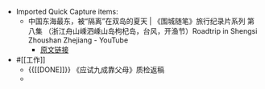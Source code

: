 - Imported Quick Capture items:
    - 中国东海最东，被“隔离”在双岛的夏天 | 《围城随笔》旅行纪录片系列 第八集 （浙江舟山嵊泗嵊山岛枸杞岛，台风，开渔节）Roadtrip in Shengsi Zhoushan Zhejiang - YouTube
        - [原文链接](https://www.youtube.com/watch?v=IK2WOEDe9_w)
- #[[工作]]
    - {{[[DONE]]}} 《应试九成靠父母》质检返稿
    - 
